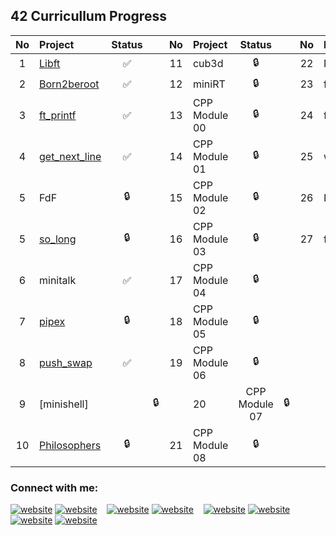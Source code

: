 

<!--
**garadraw/garadraw** is a ✨ _special_ ✨ repository because its `README.md` (this file) appears on your GitHub profile.
## 
BlockChain Developer firmly Believing in the new Economical, Political and Social Stratification that BlockChain Technologies, on top of the Existing ones, brings as a Means to further Improve Human Condition to further Grow and Evolve.


- 🔭 I’m currently working on ...
- 🌱 I’m currently learning ...
- 👯 I’m looking to collaborate on ...
- 🤔 I’m looking for help with ...
- 💬 Ask me about ...
- 📫 How to reach me: ...
- 😄 Pronouns: ...
- ⚡ Fun fact: ...
-->

## 42 Curricullum Progress
| No  | Project                                    | Status |   | No  | Project       | Status |   | No  | Project                        | Status |
| :-: | :----------------------------------------- | :----: | - | :-: | :------------ | :----: | - | :-: | :----------------------------- | :----: |
| 1   | [Libft](../../../42-libft)                 | ✅     |   | 11  | cub3d         | 🔒     |   | 22  | NetPractice                    | 🔒      |
| 2   | [Born2beroot](../../../42-born2beroot)     | ✅     |   | 12  | miniRT        | 🔒     |   | 23  | ft_containers                  | 🔒      |
| 3   | [ft_printf](../../../42-ft_printf)         | ✅     |   | 13  | CPP Module 00 | 🔒     |   | 24  | ft_irc                         | 🔒      |
| 4   | [get_next_line](../../../42-get_next_line) | ✅     |   | 14  | CPP Module 01 | 🔒     |   | 25  | webserv                        | 🔒      |
| 5   | FdF                                        | 🔒     |   | 15  | CPP Module 02 | 🔒     |   | 26  | Inception                      | 🔒      |
| 5   | [so_long](../../../42-so_long)             | 🔒     |   | 16  | CPP Module 03 | 🔒     |   | 27  | ft_transcendence               | 🔒      |
| 6   | minitalk                                   | ✅     |   | 17  | CPP Module 04 | 🔒     |   |     |                                |         |
| 7   | [pipex](../../../42-Pipex)                 | 🔒     |   | 18  | CPP Module 05 | 🔒     |   |     |                                |         |
| 8   | [push_swap](../../../Push-Swap)            | ✅     |   | 19  | CPP Module 06 | 🔒     |   |     |                                |         |
| 9   | [minishell]|                               | 🔒     |   | 20  | CPP Module 07 | 🔒     |   |     |                                |         |
| 10  | [Philosophers](../../../42-Philosophers)   | 🔒     |   | 21  | CPP Module 08 | 🔒     |   |     |                                |         |


### Connect with me:

[![website](./img/globe-light.svg)](https://www.linkedin.com/in/valentinsimeonovblockchaindeveloper/#gh-light-mode-only)
[![website](./img/globe-dark.svg)](https://www.linkedin.com/in/valentinsimeonovblockchaindeveloper/#gh-dark-mode-only)
&nbsp;&nbsp;
[![website](./img/youtube-light.svg)](https://www.linkedin.com/in/valentinsimeonovblockchaindeveloper/#gh-light-mode-only)
[![website](./img/youtube-dark.svg)](https://www.linkedin.com/in/valentinsimeonovblockchaindeveloper/#gh-dark-mode-only)
&nbsp;&nbsp;
[![website](./img/twitter-light.svg)](https://www.linkedin.com/in/valentinsimeonovblockchaindeveloper/#gh-light-mode-only)
[![website](./img/twitter-dark.svg)](https://www.linkedin.com/in/valentinsimeonovblockchaindeveloper/#gh-dark-mode-only)
&nbsp;&nbsp;
[![website](./img/linkedin-light.svg)](https://www.linkedin.com/in/valentinsimeonovblockchaindeveloper/#gh-light-mode-only)
[![website](./img/linkedin-dark.svg)](https://www.linkedin.com/in/valentinsimeonovblockchaindeveloper/#gh-dark-mode-only)
&nbsp;&nbsp;
